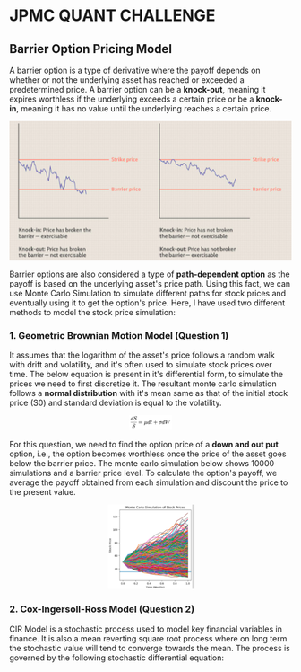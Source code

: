 # JPMC QUANT CHALLENGE

## Barrier Option Pricing Model
A barrier option is a type of derivative where the payoff depends on whether or not the underlying asset has reached or exceeded a predetermined price. A barrier option can be a **knock-out**, meaning it expires worthless if the underlying exceeds a certain price or be a **knock-in**, meaning it has no value until the underlying reaches a certain price. 

<p align="center">
  <img src="img/boptions.png" alt="Barrier Options">
</p>

Barrier options are also considered a type of **path-dependent option** as the payoff is based on the underlying asset's price path. Using this fact, we can use Monte Carlo Simulation to simulate different paths for stock prices and eventually using it to get the option's price. Here, I have used two different methods to model the stock price simulation:

### 1. Geometric Brownian Motion Model (Question 1)

It assumes that the logarithm of the asset's price follows a random walk with drift and volatility, and it's often used to simulate stock prices over time. The below equation is present in it's differential form, to simulate the prices we need to first discretize it. The resultant monte carlo simulation follows a **normal distribution** with it's mean same as that of the initial stock price (S0) and standard deviation is equal to the volatility.

<p align="center">
  <img src="img/BGMM.png" alt="Barrier Options" width="15%">
</p>

For this question, we need to find the option price of a **down and out put** option, i.e., the option becomes worthless once the price of the asset goes below the barrier price. The monte carlo simulation below shows 10000 simulations and a barrier price level. To calculate the option's payoff, we average the payoff obtained from each simulation and discount the price to the present value.

<p align="center">
  <img src="img/1.png" alt="Barrier Options" width="30%">
</p>

### 2. Cox-Ingersoll-Ross Model (Question 2)

CIR Model is a stochastic process used to model key financial variables in finance. It is also a mean reverting square root process where on long term the stochastic value will tend to converge towards the mean. The process is governed by the following stochastic differential equation:

